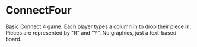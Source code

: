 # ConnectFour

Basic Connect 4 game. Each player types a column in to drop their piece in. Pieces are represented by "R" and "Y". No graphics, just a text-based board.
